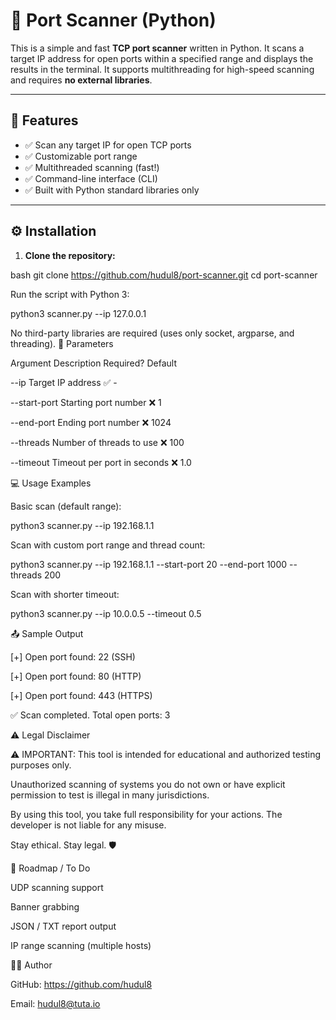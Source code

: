 # 🔎 Port Scanner (Python)

This is a simple and fast **TCP port scanner** written in Python. It scans a target IP address for open ports within a specified range and displays the results in the terminal. It supports multithreading for high-speed scanning and requires **no external libraries**.

---

## 📌 Features

- ✅ Scan any target IP for open TCP ports
- ✅ Customizable port range
- ✅ Multithreaded scanning (fast!)
- ✅ Command-line interface (CLI)
- ✅ Built with Python standard libraries only

---

## ⚙️ Installation

1. **Clone the repository:**

bash
git clone https://github.com/hudul8/port-scanner.git
cd port-scanner

Run the script with Python 3:

python3 scanner.py --ip 127.0.0.1

No third-party libraries are required (uses only socket, argparse, and threading).
🧾 Parameters

Argument	Description	Required?	Default

--ip	Target IP address	✅	-

--start-port	Starting port number	❌	1

--end-port	Ending port number	❌	1024

--threads	Number of threads to use	❌	100

--timeout	Timeout per port in seconds	❌	1.0


💻 Usage Examples

Basic scan (default range):

python3 scanner.py --ip 192.168.1.1

Scan with custom port range and thread count:

python3 scanner.py --ip 192.168.1.1 --start-port 20 --end-port 1000 --threads 200

Scan with shorter timeout:


python3 scanner.py --ip 10.0.0.5 --timeout 0.5

📤 Sample Output

[+] Open port found: 22 (SSH)

[+] Open port found: 80 (HTTP)

[+] Open port found: 443 (HTTPS)

✅ Scan completed. Total open ports: 3


⚠️ Legal Disclaimer

⚠️ IMPORTANT: This tool is intended for educational and authorized testing purposes only.


Unauthorized scanning of systems you do not own or have explicit permission to test is illegal in many jurisdictions.

By using this tool, you take full responsibility for your actions. The developer is not liable for any misuse.

Stay ethical. Stay legal. 🛡️

📌 Roadmap / To Do

 UDP scanning support

 Banner grabbing

 JSON / TXT report output

 IP range scanning (multiple hosts)

👨‍💻 Author

GitHub: https://github.com/hudul8

Email: hudul8@tuta.io

